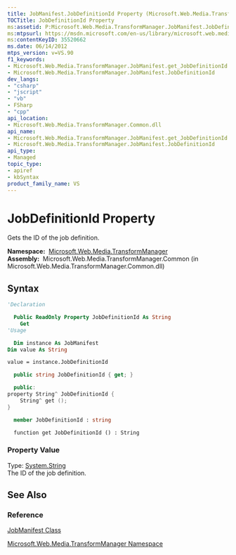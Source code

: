 ```yaml
---
title: JobManifest.JobDefinitionId Property (Microsoft.Web.Media.TransformManager)
TOCTitle: JobDefinitionId Property
ms:assetid: P:Microsoft.Web.Media.TransformManager.JobManifest.JobDefinitionId
ms:mtpsurl: https://msdn.microsoft.com/en-us/library/microsoft.web.media.transformmanager.jobmanifest.jobdefinitionid(v=VS.90)
ms:contentKeyID: 35520662
ms.date: 06/14/2012
mtps_version: v=VS.90
f1_keywords:
- Microsoft.Web.Media.TransformManager.JobManifest.get_JobDefinitionId
- Microsoft.Web.Media.TransformManager.JobManifest.JobDefinitionId
dev_langs:
- "csharp"
- "jscript"
- "vb"
- FSharp
- "cpp"
api_location:
- Microsoft.Web.Media.TransformManager.Common.dll
api_name:
- Microsoft.Web.Media.TransformManager.JobManifest.get_JobDefinitionId
- Microsoft.Web.Media.TransformManager.JobManifest.JobDefinitionId
api_type:
- Managed
topic_type:
- apiref
- kbSyntax
product_family_name: VS
---
```


# JobDefinitionId Property

Gets the ID of the job definition.

**Namespace:**  [Microsoft.Web.Media.TransformManager](microsoft-web-media-transformmanager-namespace.md)  
**Assembly:**  Microsoft.Web.Media.TransformManager.Common (in Microsoft.Web.Media.TransformManager.Common.dll)

## Syntax

```vb
'Declaration

  Public ReadOnly Property JobDefinitionId As String
    Get
'Usage

  Dim instance As JobManifest
Dim value As String

value = instance.JobDefinitionId
```

```csharp
  public string JobDefinitionId { get; }
```

```cpp
  public:
property String^ JobDefinitionId {
    String^ get ();
}
```

``` fsharp
  member JobDefinitionId : string
```

```jscript
  function get JobDefinitionId () : String
```

### Property Value

Type: [System.String](https://msdn.microsoft.com/library/s1wwdcbf)  
The ID of the job definition.  

## See Also

### Reference

[JobManifest Class](jobmanifest-class-microsoft-web-media-transformmanager.md)

[Microsoft.Web.Media.TransformManager Namespace](microsoft-web-media-transformmanager-namespace.md)

